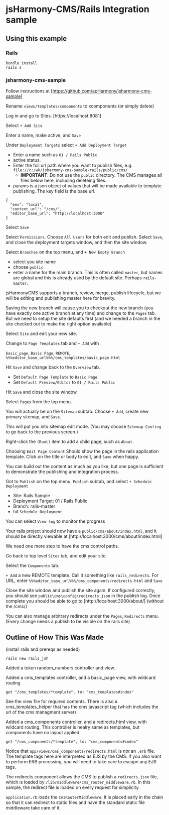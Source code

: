 # jsHarmony-CMS/Rails Integration sample

## Using this example

### Rails

    bundle install
    rails s

### jsharmony-cms-sample

Follow instructions at [https://github.com/apHarmony/jsharmony-cms-sample]

Rename `views/templates/components` to xcomponents (or simply delete)

Log in and go to Sites. [https://localhost:8081]

Select `+ Add Site`

Enter a name, make active, and `Save`

Under `Deployment Targets` select `+ Add Deployment Target`

- Enter a name such as `01 / Rails Public`
- active status.
- Enter the full url path where you want to publish files, e.g. `file://c:/wk/jsharmony-cms-sample-rails/public/cms/`
  - **IMPORTANT**: Do not use the `public` directory. The CMS manages all files below here, including deleteing files.
- params is a json object of values that will be made available to template publishing. The key field is the base url.

```
{
  "env": "local",
  "content_url": "/cms/",
  "editor_base_url": "http://localhost:3000"
}
```

Select `Save`

Select `Permissions`. Choose `All Users` for both edit and publish. Select `Save`, and close the deployment targets window, and then the site window.

Select `Branches` on the top menu, and `+ New Empty Branch`

- select you site name
- choose `public`
- enter a name for the main branch. This is often called `master`, but names are global and this is already used by the default site. Perhaps `rails-master`.

jsHarmonyCMS supports a branch, review, merge, publish lifecycle, but we will be editing and publishing master here for brevity.

Saving the new branch will cause you to checkout the new branch (you have exactly one active branch at any time) and change to the `Pages` tab. But we need to setup the site defaults first (and we needed a branch in the site checked out to make the right option available)

Select `Site` and edit your new site.

Change to `Page Templates` tab and `+ Add` with

`basic_page`, `Basic Page`, `REMOTE`, `%%%editor_base_url%%%/cms_templates/basic_page.html`

Hit `Save` and change back to the `Overview` tab.

- Set `Default Page Template` to `Basic Page` 
- Set `Default Preview/Editor` to `01 / Rails Public`

Hit `Save` and close the site window.

Select `Pages` from the top menu.

You will actually be on the `Sitemap` subtab.  Choose `+ Add`, create new primary sitemap, and `Save`.

This will put you into sitemap edit mode. (You may choose `Sitemap Confing` to go back to the previous screen.)

Right-click the `(Root)` item to add a child page, such as `About`.

Choosing `Edit Page Content` Should show the page in the rails application template. Click on the title or body to edit, and `Save` when happy.

You can build out the content as much as you like, but one page is sufficient to demonstrate the publishing and integration process.

Got to `Publish` on the top menu, `Publish` subtab, and select `+ Schedule Deployment`

- Site: Rails Sample
- Deployment Target: 01 / Rails Public
- Branch: rails-master
- hit `Schedule Deployment`

You can select `View log` to monitor the progress

Your rails project should now have a `public/cms/about/index.html`, and it should be directly viewable at [http://localhost:3000/cms/about/index.html]

We need one more step to have the cms control paths.

Go back to top level `Sites` tab, and edit your site.

Select the `Components` tab.

`+ Add` a new REMOTE template. Call it something like `rails_redirects`. For URL, enter `%%%editor_base_url%%%/cms_components/redirects.html` and `Save`

Close the site window and publish the site again. If configured correctly, you should see `public\cms\config\redirects.json` in the publish log. Once complete you should be able to go to [http://localhost:3000/about/] (without the /cms/)

You can also manage arbitrary redirects under the `Pages`, `Redirects` menu. (Every change needs a publish to be visible on the rails site)

## Outline of How This Was Made

(install rails and prereqs as needed)

`rails new rails_jsh`

Added a token random_numbers controller and view.

Added a cms_templates controller, and a basic_page view, with wildcard routing

`get "/cms_templates/*template", to: "cms_templates#index"`

See the view file for required contents. There is also a cms_templates_helper that has the cms javascript tag (which includes the url of the cms managment server)

Added a cms_components controller, and a redirects.html view, with wildcard routing. This controller is nealry same as templates, but components have no layout applied.

`get "/cms_components/*template", to: "cms_components#index"`

Notice that `app/views/cms_components/redirects.html` is *not* an `.erb` file. The template tags here are interpreted as EJS by the CMS. If you also want to perform ERB processing, you will need to take care to escape any EJS tags.

The redirects component allows the CMS to publish a `redirects.json` file, which is loaded by `/lib/middleware/cms_router_middleware.rb`. In this sample, the redirect file is loaded on every request for simplicity.

`application.rb` loads the `CmsRouterMiddleware`. It is placed early in the chain so that it can redirect to static files and have the standard static file middleware take care of it.